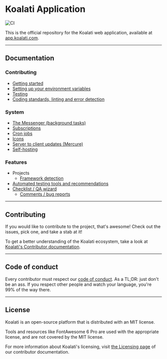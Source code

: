 # Koalati Application

![CI](https://github.com/koalatiapp/app/workflows/CI/badge.svg)

This is the official repository for the Koalati web application, available at [app.koalati.com](https://app.koalati.com).

---

## Documentation

### Contributing
  - [Getting started](docs/contributing/getting-started.md)
  - [Setting up your environment variables](docs/contributing/environment-variables.md)
  - [Testing](docs/contributing/testing.md)
  - [Coding standards, linting and error detection](docs/contributing/coding-standards.md)
### System
  - [The Messenger (background tasks)](docs/system/messenger.md)
  - [Subscriptions](docs/system/subscriptions.md)
  - [Cron jobs](docs/system/cronjobs.md)
  - [Icons](docs/system/icons.md)
  - [Server to client updates (Mercure)](docs/system/server-client-updates.md)
  - [Self-hosting](docs/system/self-hosting.md)
### Features
  - Projects
    - [Framework detection](docs/features/project/framework-detection.md)
  - [Automated testing tools and recommendations](docs/features/testing/testing.md)
  - [Checklist / QA wizard](docs/features/checklist/checklist.md)
    - [Comments / bug reports](docs/features/checklist/comments.md)

---

## Contributing

If you would like to contribute to the project, that's awesome!
Check out the issues, pick one, and take a stab at it!

To get a better understanding of the Koalati ecosystem, take a look at [Koalati's Contributor documentation](https://docs.koalati.com/).

---

## Code of conduct

Every contributor must respect our [code of conduct](https://docs.koalati.com/code-of-conduct).
As a TL;DR: just don't be an ass. If you respect other people and watch your language, you're 99% of the way there.

---

## License

Koalati is an open-source platform that is distributed with an MIT license.

Tools and resources like FontAwesome 6 Pro are used with the appropriate license, and are not covered by the MIT license.

For more information about Koalati's licensing, visit [the Licensing page](https://docs.koalati.com/docs/licensing) of our contributor documentation.
